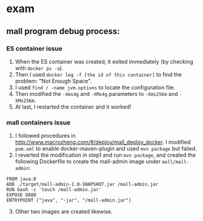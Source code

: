 # exam

## mall program debug process:

### ES container issue
1. When the ES container was created, it exited immediately (by checking with `docker ps -a`). 
2. Then I used `docker log -f [the id of this container]` to find the problem: "Not Enough Space". 
3. I used `find / -name jvm.options` to locate the configuration file.
4. Then modified the `-Xms4g` and `-XMx4g` parameters to `-Xms256m` and `-XMx256m`.
5. At last, I restarted the container and it worked!

### mall containers issue
1. I followed procedures in http://www.macrozheng.com/#/deploy/mall_deploy_docker. I modified `pom.xml` to enable docker-maven-plugin and used `mvn package` but failed. 
2. I reverted the modification in step1 and run `mvn package`, and created the following Dockerfile to create the mall-admin image under `mall/mall-admin`:
```
FROM java:8
ADD ./target/mall-admin-1.0-SNAPSHOT.jar /mall-admin.jar
RUN bash -c 'touch /mall-admin.jar'
EXPOSE 8080
ENTRYPOINT ["java", "-jar", "/mall-admin.jar"]
```

3. Other two images are created likewise. 
